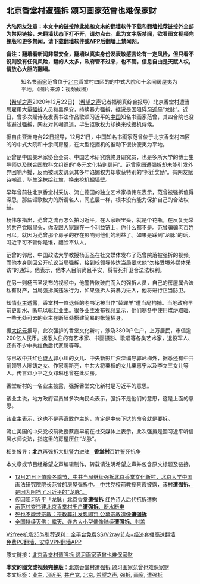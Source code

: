  <h2>北京香堂村遭强拆 颂习画家范曾也难保家财</h2> <p class="notice"><b>大陆网友注意：本文中的链接除此处和文末的<a href="https://github.com/bannedbook/fanqiang" >翻墙</a>软件下载和<a href="https://github.com/killgcd/justmysocks/blob/master/README.md">翻墙推荐</a>链接外全部为禁网链接，未翻墙状态下打不开，请勿点击。此为文字版禁闻，欲看图文视频完整版和更多禁闻，请下载<a href="https://github.com/bannedbook/fanqiang">翻墙软件或APP</a>后翻墙上禁闻网。</p><p>备注：翻墙看新闻非常安全，翻墙以真实身份发表敏感言论有一定风险，但只看不说则没有任何风险，翻的人太多，政府管不过来，也不管。信息自由是天赋人权，请放心大胆的翻墙。</b></p>  <div class="entry"> <figure><figcaption>知名书<a href="https://www.bannedbook.org/bnews/tag/%E7%94%BB%E5%AE%B6/" class="st_tag internal_tag" rel="tag" title="标签 画家 下的日志">画家</a>范曾位于<a href="https://www.bannedbook.org/bnews/tag/%e5%8c%97%e4%ba%ac/" class="st_tag internal_tag" rel="tag" title="标签 北京 下的日志">北京</a>香堂村四区的的中式大院和十余间房屋夷为平地。（图片来源：视频截图）</figcaption></figure> <p>【<span class='wp_keywordlink_affiliate'><a href="https://www.soundofhope.org" title="希望之声" target="_blank">希望之声</a></span>2020年12月22日】（<a href="https://www.bannedbook.org/bnews/tag/%e5%b8%8c%e6%9c%9b%e4%b9%8b%e5%a3%b0/" class="st_tag internal_tag" rel="tag" title="标签 希望之声 下的日志">希望之声</a>记者福明真综合报导）北京香堂村遭当局雇用大量<a href="https://www.bannedbook.org/bnews/tag/%e5%bc%ba%e6%8b%86/" class="st_tag internal_tag" rel="tag" title="标签 强拆 下的日志">强拆</a>人员和黑保安，持续暴力强拆，据说是因阻碍<a href="https://www.bannedbook.org/bnews/tag/%e4%b9%a0%e8%bf%91%e5%b9%b3/" class="st_tag internal_tag" rel="tag" title="标签 习近平 下的日志">习近平</a>“龙脉”。近日，曾多次赋诗及发表书法作品歌颂习近平的<span class='wp_keywordlink_affiliate'><a href="https://www.bannedbook.org/" title="中国" target="_blank">中国</a></span>知名书画家范曾，其四合院也没能避过强拆，网友对其嘲讽道，毕生讴歌权力却换来挖掘机侍候。</p> <p>据自由亚洲电台22日报导，12月21日，中国知名书画家范曾位于北京香堂村四区的的中式大院和十余间房屋，在大型挖掘机的推动下很快便夷为平地。</p> <p>范曾是中国美术家协会会员、中国艺术研究院终身研究员，也是多所大学的博士生导师以及联合国教科文组织的“多元文化特别顾问”。范曾家园<a href="https://www.bannedbook.org/bnews/tag/%E9%81%AD%E5%BC%BA%E6%8B%86/" class="st_tag internal_tag" rel="tag" title="标签 遭强拆 下的日志">遭强拆</a>却未能引发外界回响声援，反而被网友讥讽其多年谄媚权力却收获特别的“拆迁奖励”。有网友赋诗嘲讽，毕生涂抹绘红旗，换来挖机掘墙壁。</p> <p>早年曾前往北京香堂村采访、流亡德国的独立艺术家杨伟东表示，范曾被强拆值得深思，那些讴歌权力的所谓名人，同底层一样，根本没有能力保护自己的合法权益。</p>  <p>杨伟东指出，范曾之流再怎么拍习近平，在人家眼里头，就是个花瓶，在反复无常的<a href="https://www.bannedbook.org/bnews/tag/%e5%85%b1%e4%ba%a7%e5%85%9a/" class="st_tag internal_tag" rel="tag" title="标签 共产党 下的日志">共产党</a>眼里头，你没跟人家踩在一个利益链上，你什么都不是。范曾骗骗老百姓可以。就因为范曾那个房子的存在影响到他们的利益了。如果是踩到“龙脉”的话，习近平可不管你是谁，翻脸不认人。</p> <p>范曾的邻居、中国政法大学教授杨玉圣在社交媒体发布了范曾院落被强拆的视频。而他本身则因公开抗议当局强拆，接到校领导传达当局要求他“勿接受境外媒体采访”的通知。他表示，他本人目前尚且平安，将誓死扞卫合法法权利。</p> <p>在另一则杨玉圣发布的视频中，他警告欲破门而入的强拆人员，自己的房屋属合法私有财产，当局强拆属违法行为，如果强拆人员暴力进入，他将进行正当防卫。</p> <p>知情<a href="https://www.bannedbook.org/bnews/tag/%e4%b8%9a%e4%b8%bb/" class="st_tag internal_tag" rel="tag" title="标签 业主 下的日志">业主</a>透露，香堂村一位退任的老书记被当作“替罪羊”遭当局拘捕。当地政府早前更断水、断电以驱赶业主。很多业主发布视频显示，他们寒冬中使用煤炉取暖，一些无处可去的业主在断垣处搭建简易的帐篷栖身。</p>  <p>据<span class='wp_keywordlink_affiliate'><a href="http://www.epochtimes.com/" title="大纪元" target="_blank">大纪元</a></span>报导，此次强拆的香堂文化新村，涉及3800户住户，上万居民，市值逾200亿人民币。据悉入住的有艺术家、书画摄影、歌唱等各类艺术家，退役军人、还有不少中共红色后代家属等等。</p> <p>除已故中共红色<span class='wp_keywordlink'><a href="https://www.bannedbook.org/forum11/topic295.html" title="禁片：诗人的悲歌" target="_blank">诗人</a></span>郭小川的女儿、中央新影厂资深编导郭岭梅外，据悉还有中共前领导人陈铸之女、作家陶斯亮，中共大将粟裕的女儿粟惠宁以及李立三女儿等人。传言邓小平之女邓琳也曾在此买房。</p> <p>香堂新村的一名业主披露，强拆香堂文化新村是习近平的意思。</p> <p>该业主说，地方政府官员曾多次向民众表示，强拆不是他们的意思，这是上面的意思。</p>  <p>该业主表示，这也不是蔡奇敢作主的，肯定是中央下达的命令就是要拆。</p> <p>流亡美国的中央党校前教授蔡霞早前在社交媒体上表示，此次强拆是因习近平听信风水师说法，指这里的房屋压住“龙脉”。</p> <p>相关报导：<a data-ctorig="https://www.soundofhope.org/post/452050" data-cturl="https://www.google.com/url?client=internal-element-cse&amp;cx=007749283119516952101:0iwnfnkwnek&amp;q=https://www.soundofhope.org/post/452050&amp;sa=U&amp;ved=2ahUKEwjv5Yz9x-PtAhUYgtgFHUqYBFcQFjAAegQIARAC&amp;usg=AOvVaw0AWf-N0zxwikUpbZvVQGZx" href="https://www.google.com/url?client=internal-element-cse&amp;cx=007749283119516952101:0iwnfnkwnek&amp;q=https://www.soundofhope.org/post/452050&amp;sa=U&amp;ved=2ahUKEwjv5Yz9x-PtAhUYgtgFHUqYBFcQFjAAegQIARAC&amp;usg=AOvVaw0AWf-N0zxwikUpbZvVQGZx" target="_blank"><b>北京</b>再强拆大批警力进驻   <b>香堂村</b>百姓誓死抗争</a></p> <p>本文章或节目经希望之声编辑制作，转载请注明希望之声并包含原文标题及链接。</p>  <ul class='op-related-articles' title='相关阅读'> <li><a href='https://www.bannedbook.org/bnews/bannedvideo/20201222/1452739.html' target='_blank'>12月21日正值隆冬季节，中共当局继续强拆北京香堂文化新村，北京大学中国画法研究院院长范曾的房屋强拆中。 中共党校前教授蔡霞披露，该村<b>遭强拆</b>，是因为阻挡了习近平的“龙脉”。</a></li> <li><a href='https://www.bannedbook.org/bnews/headline/20201216/1448867.html' target='_blank'>传因阻习近平「龙脉」北京香堂<b>遭强拆</b> 红色诗人后代抗拆遭拘</a></li> <li><a href='https://www.bannedbook.org/bnews/baitai/20201215/1448288.html' target='_blank'>示范村变违建北京香堂村千户<b>遭强拆</b>、断水断电</a></li> <li><a href='https://www.bannedbook.org/bnews/headline/20201125/1436706.html' target='_blank'>死也不能涉宗教：宗教葬礼发现即罚 公墓宗教造像<b>遭强拆</b></a></li> <li><a href='https://www.bannedbook.org/bnews/headline/20201118/1432820.html' target='_blank'>全国持续灭佛：露天、寺内大小型佛像陆续<b>遭强拆</b>、封盖</a></li> </ul> <p class="texttj"> <a href="https://github.com/bannedbook/fanqiang/wiki/V2ray%E6%9C%BA%E5%9C%BA" target="_blank">V2free机场25%引荐返利：全平台免费SS/V2ray节点+经济套餐高速翻墙</a><br/> <a href="https://github.com/bannedbook/fanqiang/wiki/%E7%A6%81%E9%97%BB%E7%BD%91%E5%AE%89%E5%8D%93%E7%BF%BB%E5%A2%99%E6%96%B0%E9%97%BBAPP" target="_blank">免费PC翻墙、安卓VPN翻墙APP</a></p><p>原文链接：<a class="src_link"  href="https://www.soundofhope.org/post/456472" target="_blank">北京香堂村遭强拆 颂习画家范曾也难保家财</a></p><a name='sharetosocial'></a>       <div><b>本文的图文或视频完整版</b>：<a href='https://www.bannedbook.org/bnews/comments/20201223/1453422.html'>北京香堂村遭强拆 颂习画家范曾也难保家财</a></div>  </div><!--END ENTRY--> <div class="postfooter"> <div>本文标签：<a href="https://www.bannedbook.org/bnews/tag/%e4%b8%9a%e4%b8%bb/" rel="tag">业主</a>, <a href="https://www.bannedbook.org/bnews/tag/%e4%b9%a0%e8%bf%91%e5%b9%b3/" rel="tag">习近平</a>, <a href="https://www.bannedbook.org/bnews/tag/%e5%85%b1%e4%ba%a7%e5%85%9a/" rel="tag">共产党</a>, <a href="https://www.bannedbook.org/bnews/tag/%e5%8c%97%e4%ba%ac/" rel="tag">北京</a>, <a href="https://www.bannedbook.org/bnews/tag/%e5%b8%8c%e6%9c%9b%e4%b9%8b%e5%a3%b0/" rel="tag">希望之声</a>, <a href="https://www.bannedbook.org/bnews/tag/%e5%bc%ba%e6%8b%86/" rel="tag">强拆</a>, <a href="https://www.bannedbook.org/bnews/tag/%E7%94%BB%E5%AE%B6/" rel="tag">画家</a>, <a href="https://www.bannedbook.org/bnews/tag/%E9%81%AD%E5%BC%BA%E6%8B%86/" rel="tag">遭强拆</a></div>  </div><!--END POSTFOOTER--> 